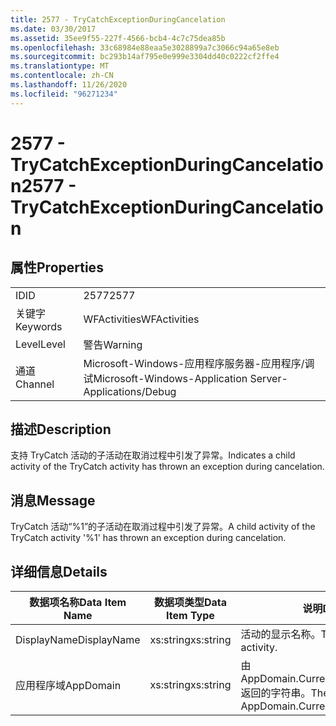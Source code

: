 ```yaml
---
title: 2577 - TryCatchExceptionDuringCancelation
ms.date: 03/30/2017
ms.assetid: 35ee9f55-227f-4566-bcb4-4c7c75dea85b
ms.openlocfilehash: 33c68984e88eaa5e3028899a7c3066c94a65e8eb
ms.sourcegitcommit: bc293b14af795e0e999e3304dd40c0222cf2ffe4
ms.translationtype: MT
ms.contentlocale: zh-CN
ms.lasthandoff: 11/26/2020
ms.locfileid: "96271234"
---
```

# <a name="2577---trycatchexceptionduringcancelation"></a><span data-ttu-id="969ab-102">2577 - TryCatchExceptionDuringCancelation</span><span class="sxs-lookup"><span data-stu-id="969ab-102">2577 - TryCatchExceptionDuringCancelation</span></span>

## <a name="properties"></a><span data-ttu-id="969ab-103">属性</span><span class="sxs-lookup"><span data-stu-id="969ab-103">Properties</span></span>  
  
|||  
|-|-|  
|<span data-ttu-id="969ab-104">ID</span><span class="sxs-lookup"><span data-stu-id="969ab-104">ID</span></span>|<span data-ttu-id="969ab-105">2577</span><span class="sxs-lookup"><span data-stu-id="969ab-105">2577</span></span>|  
|<span data-ttu-id="969ab-106">关键字</span><span class="sxs-lookup"><span data-stu-id="969ab-106">Keywords</span></span>|<span data-ttu-id="969ab-107">WFActivities</span><span class="sxs-lookup"><span data-stu-id="969ab-107">WFActivities</span></span>|  
|<span data-ttu-id="969ab-108">Level</span><span class="sxs-lookup"><span data-stu-id="969ab-108">Level</span></span>|<span data-ttu-id="969ab-109">警告</span><span class="sxs-lookup"><span data-stu-id="969ab-109">Warning</span></span>|  
|<span data-ttu-id="969ab-110">通道</span><span class="sxs-lookup"><span data-stu-id="969ab-110">Channel</span></span>|<span data-ttu-id="969ab-111">Microsoft-Windows-应用程序服务器-应用程序/调试</span><span class="sxs-lookup"><span data-stu-id="969ab-111">Microsoft-Windows-Application Server-Applications/Debug</span></span>|  
  
## <a name="description"></a><span data-ttu-id="969ab-112">描述</span><span class="sxs-lookup"><span data-stu-id="969ab-112">Description</span></span>  

 <span data-ttu-id="969ab-113">支持 TryCatch 活动的子活动在取消过程中引发了异常。</span><span class="sxs-lookup"><span data-stu-id="969ab-113">Indicates a child activity of the TryCatch activity has thrown an exception during cancelation.</span></span>  
  
## <a name="message"></a><span data-ttu-id="969ab-114">消息</span><span class="sxs-lookup"><span data-stu-id="969ab-114">Message</span></span>  

 <span data-ttu-id="969ab-115">TryCatch 活动“%1”的子活动在取消过程中引发了异常。</span><span class="sxs-lookup"><span data-stu-id="969ab-115">A child activity of the TryCatch activity '%1' has thrown an exception during cancelation.</span></span>  
  
## <a name="details"></a><span data-ttu-id="969ab-116">详细信息</span><span class="sxs-lookup"><span data-stu-id="969ab-116">Details</span></span>  
  
|<span data-ttu-id="969ab-117">数据项名称</span><span class="sxs-lookup"><span data-stu-id="969ab-117">Data Item Name</span></span>|<span data-ttu-id="969ab-118">数据项类型</span><span class="sxs-lookup"><span data-stu-id="969ab-118">Data Item Type</span></span>|<span data-ttu-id="969ab-119">说明</span><span class="sxs-lookup"><span data-stu-id="969ab-119">Description</span></span>|  
|--------------------|--------------------|-----------------|  
|<span data-ttu-id="969ab-120">DisplayName</span><span class="sxs-lookup"><span data-stu-id="969ab-120">DisplayName</span></span>|<span data-ttu-id="969ab-121">xs:string</span><span class="sxs-lookup"><span data-stu-id="969ab-121">xs:string</span></span>|<span data-ttu-id="969ab-122">活动的显示名称。</span><span class="sxs-lookup"><span data-stu-id="969ab-122">The display name of the activity.</span></span>|  
|<span data-ttu-id="969ab-123">应用程序域</span><span class="sxs-lookup"><span data-stu-id="969ab-123">AppDomain</span></span>|<span data-ttu-id="969ab-124">xs:string</span><span class="sxs-lookup"><span data-stu-id="969ab-124">xs:string</span></span>|<span data-ttu-id="969ab-125">由 AppDomain.CurrentDomain.FriendlyName 返回的字符串。</span><span class="sxs-lookup"><span data-stu-id="969ab-125">The string returned by AppDomain.CurrentDomain.FriendlyName.</span></span>|
